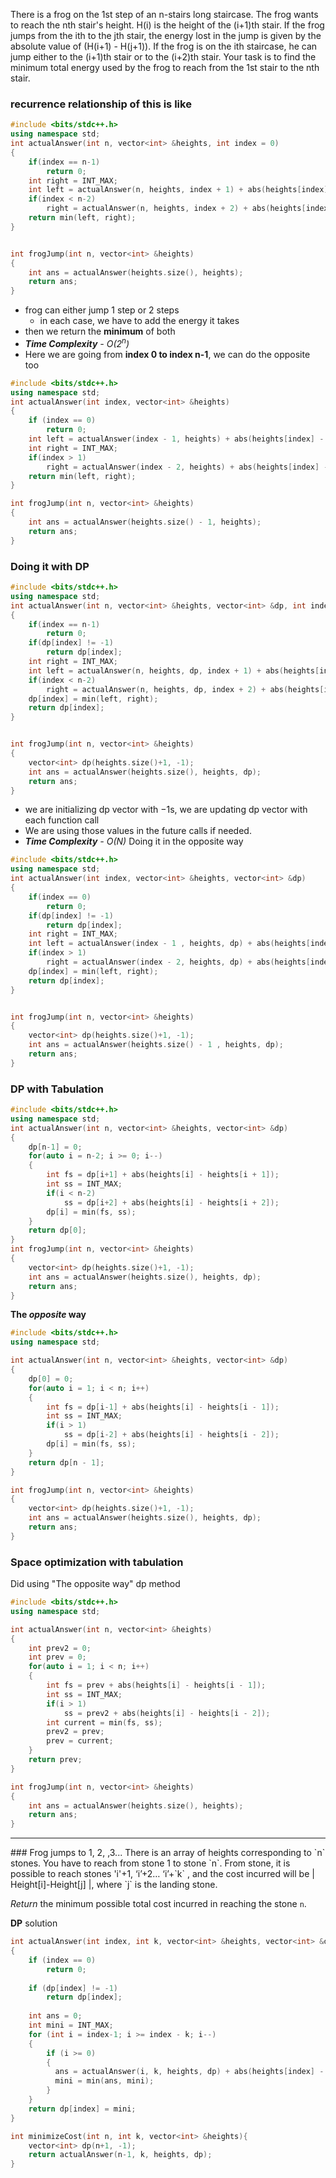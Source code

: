 There is a frog on the 1st step of an n-stairs long staircase. The frog wants to reach the nth stair's height. H(i) is the height of the (i+1)th stair. If the frog jumps from the ith to the jth stair, the energy lost in the jump is given by the absolute value of (H(i+1) - H(j+1)). If the frog is on the ith staircase, he can jump either to the (i+1)th stair or to the (i+2)th stair. Your task is to find the minimum total energy used by the frog to reach from the 1st stair to the nth stair.

### recurrence relationship of this is like
```cpp
#include <bits/stdc++.h> 
using namespace std;
int actualAnswer(int n, vector<int> &heights, int index = 0)
{
    if(index == n-1)
        return 0;
    int right = INT_MAX;
    int left = actualAnswer(n, heights, index + 1) + abs(heights[index] - heights[index + 1]);
    if(index < n-2)
        right = actualAnswer(n, heights, index + 2) + abs(heights[index] - heights[index + 2]);
	return min(left, right);
}


int frogJump(int n, vector<int> &heights)
{
    int ans = actualAnswer(heights.size(), heights);
    return ans;
}
```
- frog can either jump 1 step or 2 steps
	- in each case, we have to add the energy it takes
- then we return the **minimum** of both
- ***Time Complexity** - O($2^n$)*
- Here we are going from **index 0 to index n-1**, we can do the opposite too
```cpp
#include <bits/stdc++.h>
using namespace std;
int actualAnswer(int index, vector<int> &heights)
{
	if (index == 0)
		return 0;
	int left = actualAnswer(index - 1, heights) + abs(heights[index] - heights[index - 1]);
	int right = INT_MAX;
	if(index > 1)
		right = actualAnswer(index - 2, heights) + abs(heights[index] - heights[index - 2]);
	return min(left, right);
}

int frogJump(int n, vector<int> &heights)
{
	int ans = actualAnswer(heights.size() - 1, heights);
	return ans;
}
```


### Doing it with DP
```cpp
#include <bits/stdc++.h> 
using namespace std;
int actualAnswer(int n, vector<int> &heights, vector<int> &dp, int index = 0)
{
    if(index == n-1)
        return 0;
    if(dp[index] != -1)
        return dp[index];
    int right = INT_MAX;
    int left = actualAnswer(n, heights, dp, index + 1) + abs(heights[index] - heights[index + 1]);
    if(index < n-2)
        right = actualAnswer(n, heights, dp, index + 2) + abs(heights[index] - heights[index + 2]);
    dp[index] = min(left, right);
    return dp[index];
}


int frogJump(int n, vector<int> &heights)
{
    vector<int> dp(heights.size()+1, -1);
    int ans = actualAnswer(heights.size(), heights, dp);
    return ans;
}
```
- we are initializing dp vector with $-1$s, we are updating dp vector with each function call
- We are using those values in the future calls if needed.
- ***Time Complexity** - O(N)*
Doing it in the opposite way
```cpp
#include <bits/stdc++.h> 
using namespace std;
int actualAnswer(int index, vector<int> &heights, vector<int> &dp)
{
    if(index == 0)
        return 0;
    if(dp[index] != -1)
        return dp[index];
    int right = INT_MAX;
    int left = actualAnswer(index - 1 , heights, dp) + abs(heights[index] - heights[index - 1]);
    if(index > 1)
        right = actualAnswer(index - 2, heights, dp) + abs(heights[index] - heights[index - 2]);
    dp[index] = min(left, right);
    return dp[index];
}


int frogJump(int n, vector<int> &heights)
{
    vector<int> dp(heights.size()+1, -1);
    int ans = actualAnswer(heights.size() - 1 , heights, dp);
    return ans;
}
```


### DP with Tabulation
```cpp
#include <bits/stdc++.h> 
using namespace std;
int actualAnswer(int n, vector<int> &heights, vector<int> &dp)
{
    dp[n-1] = 0;
    for(auto i = n-2; i >= 0; i--)
    {
        int fs = dp[i+1] + abs(heights[i] - heights[i + 1]);
        int ss = INT_MAX;
        if(i < n-2)
            ss = dp[i+2] + abs(heights[i] - heights[i + 2]);
        dp[i] = min(fs, ss);
    }
    return dp[0];
}
int frogJump(int n, vector<int> &heights)
{
    vector<int> dp(heights.size()+1, -1);
    int ans = actualAnswer(heights.size(), heights, dp);
    return ans;
}
```


**The *opposite* way**
```cpp
#include <bits/stdc++.h> 
using namespace std;

int actualAnswer(int n, vector<int> &heights, vector<int> &dp)
{
    dp[0] = 0;
    for(auto i = 1; i < n; i++)
    {
        int fs = dp[i-1] + abs(heights[i] - heights[i - 1]);
        int ss = INT_MAX;
        if(i > 1)
            ss = dp[i-2] + abs(heights[i] - heights[i - 2]);
        dp[i] = min(fs, ss);
    }
    return dp[n - 1];
}

int frogJump(int n, vector<int> &heights)
{
    vector<int> dp(heights.size()+1, -1);
    int ans = actualAnswer(heights.size(), heights, dp);
    return ans;
}
```


### Space optimization with tabulation
Did using "The opposite way" dp method
```cpp
#include <bits/stdc++.h>
using namespace std;

int actualAnswer(int n, vector<int> &heights)
{
	int prev2 = 0;
	int prev = 0;
	for(auto i = 1; i < n; i++)
	{
		int fs = prev + abs(heights[i] - heights[i - 1]);
		int ss = INT_MAX;
		if(i > 1)
			ss = prev2 + abs(heights[i] - heights[i - 2]);
		int current = min(fs, ss);
		prev2 = prev;
		prev = current;
	}
	return prev;
}

int frogJump(int n, vector<int> &heights)
{
    int ans = actualAnswer(heights.size(), heights);
    return ans;
}
```

<hr>
### Frog jumps to 1, 2, ,3...
There is an array of heights corresponding to `n` stones. You have to reach from stone 1 to stone `n`. From stone, it is possible to reach stones 'i'+1, ‘i’+2… ‘i’+`k` , and the cost incurred will be | Height[i]-Height[j] |, where `j` is the landing stone.

*Return* the minimum possible total cost incurred in reaching the stone `n`.

**DP** solution
```cpp
int actualAnswer(int index, int k, vector<int> &heights, vector<int> &dp)
{
    if (index == 0)
        return 0;
    
    if (dp[index] != -1)
        return dp[index];
        
    int ans = 0;
    int mini = INT_MAX;
    for (int i = index-1; i >= index - k; i--)
    {
        if (i >= 0) 
        {
          ans = actualAnswer(i, k, heights, dp) + abs(heights[index] - heights[i]);
          mini = min(ans, mini);
        }
    }
    return dp[index] = mini;
}

int minimizeCost(int n, int k, vector<int> &heights){
    vector<int> dp(n+1, -1);
    return actualAnswer(n-1, k, heights, dp);
}
```